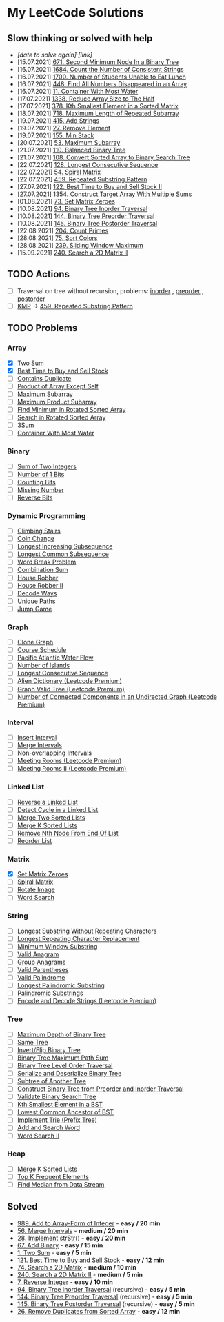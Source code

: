 # My LeetCode Solutions

## Slow thinking or solved with help

- *[date to solve again] [link]*
- [15.07.2021] [671. Second Minimum Node In a Binary Tree](https://leetcode.com/problems/second-minimum-node-in-a-binary-tree/)
- [16.07.2021] [1684. Count the Number of Consistent Strings](https://leetcode.com/problems/count-the-number-of-consistent-strings)
- [16.07.2021] [1700. Number of Students Unable to Eat Lunch](https://leetcode.com/problems/number-of-students-unable-to-eat-lunch/)
- [16.07.2021] [448. Find All Numbers Disappeared in an Array](https://leetcode.com/problems/find-all-numbers-disappeared-in-an-array/)
- [16.07.2021] [11. Container With Most Water](https://leetcode.com/problems/container-with-most-water/)
- [17.07.2021] [1338. Reduce Array Size to The Half](https://leetcode.com/problems/reduce-array-size-to-the-half/)
- [17.07.2021] [378. Kth Smallest Element in a Sorted Matrix](https://leetcode.com/problems/kth-smallest-element-in-a-sorted-matrix/)
- [18.07.2021] [718. Maximum Length of Repeated Subarray](https://leetcode.com/problems/maximum-length-of-repeated-subarray/)
- [19.07.2021] [415. Add Strings](https://leetcode.com/problems/add-strings/)
- [19.07.2021] [27. Remove Element](https://leetcode.com/problems/remove-element/)
- [19.07.2021] [155. Min Stack](https://leetcode.com/problems/min-stack/)
- [20.07.2021] [53. Maximum Subarray](https://leetcode.com/problems/maximum-subarray/)
- [21.07.2021] [110. Balanced Binary Tree](https://leetcode.com/problems/balanced-binary-tree/submissions/)
- [21.07.2021] [108. Convert Sorted Array to Binary Search Tree](https://leetcode.com/problems/convert-sorted-array-to-binary-search-tree/)
- [22.07.2021] [128. Longest Consecutive Sequence](https://leetcode.com/problems/longest-consecutive-sequence/)
- [22.07.2021] [54. Spiral Matrix](https://leetcode.com/problems/spiral-matrix/)
- [22.07.2021] [459. Repeated Substring Pattern](https://leetcode.com/problems/repeated-substring-pattern/)
- [27.07.2021] [122. Best Time to Buy and Sell Stock II](https://leetcode.com/problems/best-time-to-buy-and-sell-stock-ii/)
- [27.07.2021] [1354. Construct Target Array With Multiple Sums](https://leetcode.com/problems/construct-target-array-with-multiple-sums/)
- [01.08.2021] [73. Set Matrix Zeroes](https://leetcode.com/problems/set-matrix-zeroes/)
- [10.08.2021] [94. Binary Tree Inorder Traversal](https://leetcode.com/problems/binary-tree-inorder-traversal/)
- [10.08.2021] [144. Binary Tree Preorder Traversal](https://leetcode.com/problems/binary-tree-preorder-traversal/)
- [10.08.2021] [145. Binary Tree Postorder Traversal](https://leetcode.com/problems/binary-tree-postorder-traversal/)
- [22.08.2021] [204. Count Primes](https://leetcode.com/problems/count-primes/)
- [28.08.2021] [75. Sort Colors](https://leetcode.com/problems/sort-colors/)
- [28.08.2021] [239. Sliding Window Maximum](https://leetcode.com/problems/sliding-window-maximum/)
- [15.09.2021] [240. Search a 2D Matrix II](https://leetcode.com/problems/search-a-2d-matrix-ii/)

## TODO Actions

- [ ] Traversal on tree without recursion, problems: [inorder](https://leetcode.com/problems/binary-tree-inorder-traversal/)
  , [preorder](https://leetcode.com/problems/binary-tree-preorder-traversal/)
  , [postorder](https://leetcode.com/problems/binary-tree-postorder-traversal/)
- [ ] [KMP](https://www.youtube.com/watch?v=BXCEFAzhxGY)
  -> [459. Repeated Substring Pattern](https://leetcode.com/problems/repeated-substring-pattern/)

## TODO Problems

### Array

- [x] [Two Sum](https://leetcode.com/problems/two-sum/)
- [x] [Best Time to Buy and Sell Stock](https://leetcode.com/problems/best-time-to-buy-and-sell-stock/)
- [ ] [Contains Duplicate](https://leetcode.com/problems/contains-duplicate/)
- [ ] [Product of Array Except Self](https://leetcode.com/problems/product-of-array-except-self/)
- [ ] [Maximum Subarray](https://leetcode.com/problems/maximum-subarray/)
- [ ] [Maximum Product Subarray](https://leetcode.com/problems/maximum-product-subarray/)
- [ ] [Find Minimum in Rotated Sorted Array](https://leetcode.com/problems/find-minimum-in-rotated-sorted-array/)
- [ ] [Search in Rotated Sorted Array](https://leetcode.com/problems/search-in-rotated-sorted-array/)
- [ ] [3Sum](https://leetcode.com/problems/3sum/)
- [ ] [Container With Most Water](https://leetcode.com/problems/container-with-most-water/)

### Binary

- [ ] [Sum of Two Integers](https://leetcode.com/problems/sum-of-two-integers/)
- [ ] [Number of 1 Bits](https://leetcode.com/problems/number-of-1-bits/)
- [ ] [Counting Bits](https://leetcode.com/problems/counting-bits/)
- [ ] [Missing Number](https://leetcode.com/problems/missing-number/)
- [ ] [Reverse Bits](https://leetcode.com/problems/reverse-bits/)

### Dynamic Programming

- [ ] [Climbing Stairs](https://leetcode.com/problems/climbing-stairs/)
- [ ] [Coin Change](https://leetcode.com/problems/coin-change/)
- [ ] [Longest Increasing Subsequence](https://leetcode.com/problems/longest-increasing-subsequence/)
- [ ] [Longest Common Subsequence](https://leetcode.com/problems/longest-common-subsequence/)
- [ ] [Word Break Problem](https://leetcode.com/problems/word-break/)
- [ ] [Combination Sum](https://leetcode.com/problems/combination-sum-iv/)
- [ ] [House Robber](https://leetcode.com/problems/house-robber/)
- [ ] [House Robber II](https://leetcode.com/problems/house-robber-ii/)
- [ ] [Decode Ways](https://leetcode.com/problems/decode-ways/)
- [ ] [Unique Paths](https://leetcode.com/problems/unique-paths/)
- [ ] [Jump Game](https://leetcode.com/problems/jump-game/)

### Graph

- [ ] [Clone Graph](https://leetcode.com/problems/clone-graph/)
- [ ] [Course Schedule](https://leetcode.com/problems/course-schedule/)
- [ ] [Pacific Atlantic Water Flow](https://leetcode.com/problems/pacific-atlantic-water-flow/)
- [ ] [Number of Islands](https://leetcode.com/problems/number-of-islands/)
- [ ] [Longest Consecutive Sequence](https://leetcode.com/problems/longest-consecutive-sequence/)
- [ ] [Alien Dictionary (Leetcode Premium)](https://leetcode.com/problems/alien-dictionary/)
- [ ] [Graph Valid Tree (Leetcode Premium)](https://leetcode.com/problems/graph-valid-tree/)
- [ ] [Number of Connected Components in an Undirected Graph (Leetcode Premium)](https://leetcode.com/problems/number-of-connected-components-in-an-undirected-graph/)

### Interval

- [ ] [Insert Interval](https://leetcode.com/problems/insert-interval/)
- [ ] [Merge Intervals](https://leetcode.com/problems/merge-intervals/)
- [ ] [Non-overlapping Intervals](https://leetcode.com/problems/non-overlapping-intervals/)
- [ ] [Meeting Rooms (Leetcode Premium)](https://leetcode.com/problems/meeting-rooms/)
- [ ] [Meeting Rooms II (Leetcode Premium)](https://leetcode.com/problems/meeting-rooms-ii/)

### Linked List

- [ ] [Reverse a Linked List](https://leetcode.com/problems/reverse-linked-list/)
- [ ] [Detect Cycle in a Linked List](https://leetcode.com/problems/linked-list-cycle/)
- [ ] [Merge Two Sorted Lists](https://leetcode.com/problems/merge-two-sorted-lists/)
- [ ] [Merge K Sorted Lists](https://leetcode.com/problems/merge-k-sorted-lists/)
- [ ] [Remove Nth Node From End Of List](https://leetcode.com/problems/remove-nth-node-from-end-of-list/)
- [ ] [Reorder List](https://leetcode.com/problems/reorder-list/)

### Matrix

- [x] [Set Matrix Zeroes](https://leetcode.com/problems/set-matrix-zeroes/)
- [ ] [Spiral Matrix](https://leetcode.com/problems/spiral-matrix/)
- [ ] [Rotate Image](https://leetcode.com/problems/rotate-image/)
- [ ] [Word Search](https://leetcode.com/problems/word-search/)

### String

- [ ] [Longest Substring Without Repeating Characters](https://leetcode.com/problems/longest-substring-without-repeating-characters/)
- [ ] [Longest Repeating Character Replacement](https://leetcode.com/problems/longest-repeating-character-replacement/)
- [ ] [Minimum Window Substring](https://leetcode.com/problems/minimum-window-substring/)
- [ ] [Valid Anagram](https://leetcode.com/problems/valid-anagram/)
- [ ] [Group Anagrams](https://leetcode.com/problems/group-anagrams/)
- [ ] [Valid Parentheses](https://leetcode.com/problems/valid-parentheses/)
- [ ] [Valid Palindrome](https://leetcode.com/problems/valid-palindrome/)
- [ ] [Longest Palindromic Substring](https://leetcode.com/problems/longest-palindromic-substring/)
- [ ] [Palindromic Substrings](https://leetcode.com/problems/palindromic-substrings/)
- [ ] [Encode and Decode Strings (Leetcode Premium)](https://leetcode.com/problems/encode-and-decode-strings/)

### Tree

- [ ] [Maximum Depth of Binary Tree](https://leetcode.com/problems/maximum-depth-of-binary-tree/)
- [ ] [Same Tree](https://leetcode.com/problems/same-tree/)
- [ ] [Invert/Flip Binary Tree](https://leetcode.com/problems/invert-binary-tree/)
- [ ] [Binary Tree Maximum Path Sum](https://leetcode.com/problems/binary-tree-maximum-path-sum/)
- [ ] [Binary Tree Level Order Traversal](https://leetcode.com/problems/binary-tree-level-order-traversal/)
- [ ] [Serialize and Deserialize Binary Tree](https://leetcode.com/problems/serialize-and-deserialize-binary-tree/)
- [ ] [Subtree of Another Tree](https://leetcode.com/problems/subtree-of-another-tree/)
- [ ] [Construct Binary Tree from Preorder and Inorder Traversal](https://leetcode.com/problems/construct-binary-tree-from-preorder-and-inorder-traversal/)
- [ ] [Validate Binary Search Tree](https://leetcode.com/problems/validate-binary-search-tree/)
- [ ] [Kth Smallest Element in a BST](https://leetcode.com/problems/kth-smallest-element-in-a-bst/)
- [ ] [Lowest Common Ancestor of BST](https://leetcode.com/problems/lowest-common-ancestor-of-a-binary-search-tree/)
- [ ] [Implement Trie (Prefix Tree)](https://leetcode.com/problems/implement-trie-prefix-tree/)
- [ ] [Add and Search Word](https://leetcode.com/problems/add-and-search-word-data-structure-design/)
- [ ] [Word Search II](https://leetcode.com/problems/word-search-ii/)

### Heap

- [ ] [Merge K Sorted Lists](https://leetcode.com/problems/merge-k-sorted-lists/)
- [ ] [Top K Frequent Elements](https://leetcode.com/problems/top-k-frequent-elements/)
- [ ] [Find Median from Data Stream](https://leetcode.com/problems/find-median-from-data-stream/)

## Solved

- [989. Add to Array-Form of Integer](https://leetcode.com/problems/add-to-array-form-of-integer/) - **easy / 20 min**
- [56. Merge Intervals](https://leetcode.com/problems/merge-intervals/) - **medium / 20 min**
- [28. Implement strStr()](https://leetcode.com/problems/implement-strstr/) - **easy / 20 min**
- [67. Add Binary](https://leetcode.com/problems/add-binary/) - **easy / 15 min**
- [1. Two Sum](https://leetcode.com/problems/two-sum/) - **easy / 5 min**
- [121. Best Time to Buy and Sell Stock](https://leetcode.com/problems/best-time-to-buy-and-sell-stock/) - **easy / 12 min**
- [74. Search a 2D Matrix](https://leetcode.com/problems/search-a-2d-matrix/) - **medium / 10 min**
- [240. Search a 2D Matrix II](https://leetcode.com/problems/search-a-2d-matrix-ii/) - **medium / 5 min**
- [7. Reverse Integer](https://leetcode.com/problems/reverse-integer/) - **easy / 10 min**
- [94. Binary Tree Inorder Traversal](https://leetcode.com/problems/binary-tree-inorder-traversal/) (recursive) - **easy / 5 min**
- [144. Binary Tree Preorder Traversal](https://leetcode.com/problems/binary-tree-preorder-traversal/submissions/) (recursive) - **easy / 5 min**
- [145. Binary Tree Postorder Traversal](https://leetcode.com/problems/binary-tree-postorder-traversal/) (recursive) - **easy / 5 min**
- [26. Remove Duplicates from Sorted Array](https://leetcode.com/problems/remove-duplicates-from-sorted-array/) - **easy / 12 min**